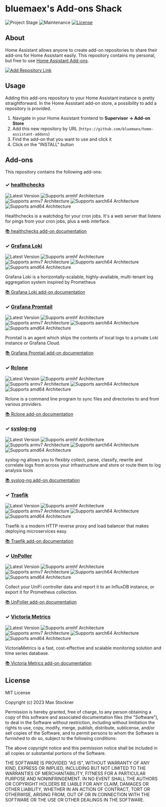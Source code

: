 

# bluemaex's Add-ons Shack

![Project Stage][project-stage-shield]
![Maintenance][maintenance-shield]
[![License][license-shield]](LICENSE.md)

## About

Home Assistant allows anyone to create add-on repositories to share their
add-ons for Home Assistant easily. This repository contains my personal, 
but free to use [Home Assistant Add-ons][ha-addons].

[![Add Repository Link][add-repository-image]][add-repository-button]

## Usage

Adding this add-ons repository to your Home Assistant instance is pretty 
straightforward. In the Home Assistant add-on store, a possibility to 
add a repository is provided.

1. Navigate in your Home Assistant frontend to **Supervisor -> Add-on Store**
1. Add this new repository by URL (`https://github.com/bluemaex/home-assistant-addons`)
1. Find the add-on that you want to use and click it
1. Click on the "INSTALL" button

## Add-ons

This repository contains the following add-ons:

### &#10003; [healthchecks][addon-healthchecks]

![Latest Version][healthchecks-version-shield]
![Supports armhf Architecture][healthchecks-armhf-shield]
![Supports armv7 Architecture][healthchecks-armv7-shield]
![Supports aarch64 Architecture][healthchecks-aarch64-shield]
![Supports amd64 Architecture][healthchecks-amd64-shield]

Healthchecks is a watchdog for your cron jobs.
It's a web server that listens for pings from your cron jobs, plus a web interface.

[:books: healthchecks add-on documentation][addon-doc-healthchecks]

### &#10003; [Grafana Loki][addon-grafana-loki]

![Latest Version][grafana-loki-version-shield]
![Supports armhf Architecture][grafana-loki-armhf-shield]
![Supports armv7 Architecture][grafana-loki-armv7-shield]
![Supports aarch64 Architecture][grafana-loki-aarch64-shield]
![Supports amd64 Architecture][grafana-loki-amd64-shield]

Grafana Loki is a horizontally-scalable, highly-available, multi-tenant log aggregation system inspired by Prometheus

[:books: Grafana Loki add-on documentation][addon-doc-grafana-loki]

### &#10003; [Grafana Promtail][addon-grafana-promtail]

![Latest Version][grafana-promtail-version-shield]
![Supports armhf Architecture][grafana-promtail-armhf-shield]
![Supports armv7 Architecture][grafana-promtail-armv7-shield]
![Supports aarch64 Architecture][grafana-promtail-aarch64-shield]
![Supports amd64 Architecture][grafana-promtail-amd64-shield]

Promtail is an agent which ships the contents of local logs to a private Loki instance or Grafana Cloud.

[:books: Grafana Promtail add-on documentation][addon-doc-grafana-promtail]

### &#10003; [Rclone][addon-rclone]

![Latest Version][rclone-version-shield]
![Supports armhf Architecture][rclone-armhf-shield]
![Supports armv7 Architecture][rclone-armv7-shield]
![Supports aarch64 Architecture][rclone-aarch64-shield]
![Supports amd64 Architecture][rclone-amd64-shield]

Rclone is a command line program to sync files and directories to and
from various providers.

[:books: Rclone add-on documentation][addon-doc-rclone]

### &#10003; [syslog-ng][addon-syslog-ng]

![Latest Version][syslog-ng-version-shield]
![Supports armhf Architecture][syslog-ng-armhf-shield]
![Supports armv7 Architecture][syslog-ng-armv7-shield]
![Supports aarch64 Architecture][syslog-ng-aarch64-shield]
![Supports amd64 Architecture][syslog-ng-amd64-shield]

syslog-ng allows you to flexibly collect, parse, classify, rewrite
and correlate logs from across your infrastructure and store or route
them to log analysis tools

[:books: syslog-ng add-on documentation][addon-doc-syslog-ng]

### &#10003; [Traefik][addon-traefik]

![Latest Version][traefik-version-shield]
![Supports armhf Architecture][traefik-armhf-shield]
![Supports armv7 Architecture][traefik-armv7-shield]
![Supports aarch64 Architecture][traefik-aarch64-shield]
![Supports amd64 Architecture][traefik-amd64-shield]

Traefik is a modern HTTP reverse proxy and load balancer that makes deploying
microservices easy.

[:books: Traefik add-on documentation][addon-doc-traefik]

### &#10003; [UnPoller][addon-unpoller]

![Latest Version][unpoller-version-shield]
![Supports armhf Architecture][unpoller-armhf-shield]
![Supports armv7 Architecture][unpoller-armv7-shield]
![Supports aarch64 Architecture][unpoller-aarch64-shield]
![Supports amd64 Architecture][unpoller-amd64-shield]

Collect your UniFi controller data and report it to an InfluxDB instance, or export it for Prometheus collection.

[:books: UnPoller add-on documentation][addon-doc-unpoller]

### &#10003; [Victoria Metrics][addon-victoriametrics]

![Latest Version][victoriametrics-version-shield]
![Supports armhf Architecture][victoriametrics-armhf-shield]
![Supports armv7 Architecture][victoriametrics-armv7-shield]
![Supports aarch64 Architecture][victoriametrics-aarch64-shield]
![Supports amd64 Architecture][victoriametrics-amd64-shield]

VictoriaMetrics is a fast, cost-effective and scalable monitoring solution and time series database.

[:books: Victoria Metrics add-on documentation][addon-doc-victoriametrics]


## License

MIT License

Copyright (c) 2023 Max Stockner

Permission is hereby granted, free of charge, to any person obtaining a copy
of this software and associated documentation files (the "Software"), to deal
in the Software without restriction, including without limitation the rights
to use, copy, modify, merge, publish, distribute, sublicense, and/or sell
copies of the Software, and to permit persons to whom the Software is
furnished to do so, subject to the following conditions:

The above copyright notice and this permission notice shall be included in all
copies or substantial portions of the Software.

THE SOFTWARE IS PROVIDED "AS IS", WITHOUT WARRANTY OF ANY KIND, EXPRESS OR
IMPLIED, INCLUDING BUT NOT LIMITED TO THE WARRANTIES OF MERCHANTABILITY,
FITNESS FOR A PARTICULAR PURPOSE AND NONINFRINGEMENT. IN NO EVENT SHALL THE
AUTHORS OR COPYRIGHT HOLDERS BE LIABLE FOR ANY CLAIM, DAMAGES OR OTHER
LIABILITY, WHETHER IN AN ACTION OF CONTRACT, TORT OR OTHERWISE, ARISING FROM,
OUT OF OR IN CONNECTION WITH THE SOFTWARE OR THE USE OR OTHER DEALINGS IN THE
SOFTWARE.

[add-repository-button]: https://my.home-assistant.io/redirect/supervisor_add_addon_repository/?repository_url=https://github.com/bluemaex/home-assistant-addons
[ha-addons]: https://www.home-assistant.io/addons/
[add-repository-image]: https://my.home-assistant.io/badges/supervisor_add_addon_repository.svg
[license-shield]: https://img.shields.io/github/license/bluemaex/home-assistant-addons.svg
[maintenance-shield]: https://img.shields.io/maintenance/yes/2023.svg
[project-stage-shield]: https://img.shields.io/badge/project%20stage-production%20ready-brightgreen.svg
[addon-healthchecks]: https://github.com/bluemaex/home-assistant-addons/tree/healthchecks-2.10-ls182
[addon-doc-healthchecks]: https://github.com/bluemaex/home-assistant-addons/blob/2.10-ls182/README.md
[healthchecks-version-shield]: https://img.shields.io/badge/version-2.10--ls182-blue.svg
[healthchecks-aarch64-shield]: https://img.shields.io/badge/aarch64-yes-green.svg
[healthchecks-amd64-shield]: https://img.shields.io/badge/amd64-yes-green.svg
[healthchecks-armhf-shield]: https://img.shields.io/badge/armhf-no-red.svg
[healthchecks-armv7-shield]: https://img.shields.io/badge/armv7-no-red.svg
[addon-grafana-loki]: https://github.com/bluemaex/home-assistant-addons/tree/grafana-loki-2.8.3-2
[addon-doc-grafana-loki]: https://github.com/bluemaex/home-assistant-addons/blob/2.8.3-2/README.md
[grafana-loki-version-shield]: https://img.shields.io/badge/version-2.8.3--2-blue.svg
[grafana-loki-aarch64-shield]: https://img.shields.io/badge/aarch64-yes-green.svg
[grafana-loki-amd64-shield]: https://img.shields.io/badge/amd64-yes-green.svg
[grafana-loki-armhf-shield]: https://img.shields.io/badge/armhf-no-red.svg
[grafana-loki-armv7-shield]: https://img.shields.io/badge/armv7-no-red.svg
[addon-grafana-promtail]: https://github.com/bluemaex/home-assistant-addons/tree/grafana-promtail-3.0.1
[addon-doc-grafana-promtail]: https://github.com/bluemaex/home-assistant-addons/blob/3.0.1/README.md
[grafana-promtail-version-shield]: https://img.shields.io/badge/version-3.0.1-blue.svg
[grafana-promtail-aarch64-shield]: https://img.shields.io/badge/aarch64-yes-green.svg
[grafana-promtail-amd64-shield]: https://img.shields.io/badge/amd64-yes-green.svg
[grafana-promtail-armhf-shield]: https://img.shields.io/badge/armhf-no-red.svg
[grafana-promtail-armv7-shield]: https://img.shields.io/badge/armv7-no-red.svg
[addon-rclone]: https://github.com/bluemaex/home-assistant-addons/tree/rclone-3.0.12
[addon-doc-rclone]: https://github.com/bluemaex/home-assistant-addons/blob/3.0.12/README.md
[rclone-version-shield]: https://img.shields.io/badge/version-3.0.12-blue.svg
[rclone-aarch64-shield]: https://img.shields.io/badge/aarch64-yes-green.svg
[rclone-amd64-shield]: https://img.shields.io/badge/amd64-yes-green.svg
[rclone-armhf-shield]: https://img.shields.io/badge/armhf-yes-green.svg
[rclone-armv7-shield]: https://img.shields.io/badge/armv7-yes-green.svg
[addon-syslog-ng]: https://github.com/bluemaex/home-assistant-addons/tree/syslog-ng-4.1.1-r2-ls83
[addon-doc-syslog-ng]: https://github.com/bluemaex/home-assistant-addons/blob/4.1.1-r2-ls83/README.md
[syslog-ng-version-shield]: https://img.shields.io/badge/version-4.1.1--r2--ls83-blue.svg
[syslog-ng-aarch64-shield]: https://img.shields.io/badge/aarch64-yes-green.svg
[syslog-ng-amd64-shield]: https://img.shields.io/badge/amd64-yes-green.svg
[syslog-ng-armhf-shield]: https://img.shields.io/badge/armhf-no-red.svg
[syslog-ng-armv7-shield]: https://img.shields.io/badge/armv7-no-red.svg
[addon-traefik]: https://github.com/bluemaex/home-assistant-addons/tree/traefik-4.1.6
[addon-doc-traefik]: https://github.com/bluemaex/home-assistant-addons/blob/4.1.6/README.md
[traefik-version-shield]: https://img.shields.io/badge/version-4.1.6-blue.svg
[traefik-aarch64-shield]: https://img.shields.io/badge/aarch64-yes-green.svg
[traefik-amd64-shield]: https://img.shields.io/badge/amd64-yes-green.svg
[traefik-armhf-shield]: https://img.shields.io/badge/armhf-yes-green.svg
[traefik-armv7-shield]: https://img.shields.io/badge/armv7-yes-green.svg
[addon-unpoller]: https://github.com/bluemaex/home-assistant-addons/tree/unpoller-3.0.3
[addon-doc-unpoller]: https://github.com/bluemaex/home-assistant-addons/blob/3.0.3/README.md
[unpoller-version-shield]: https://img.shields.io/badge/version-3.0.3-blue.svg
[unpoller-aarch64-shield]: https://img.shields.io/badge/aarch64-yes-green.svg
[unpoller-amd64-shield]: https://img.shields.io/badge/amd64-yes-green.svg
[unpoller-armhf-shield]: https://img.shields.io/badge/armhf-no-red.svg
[unpoller-armv7-shield]: https://img.shields.io/badge/armv7-yes-green.svg
[addon-victoriametrics]: https://github.com/bluemaex/home-assistant-addons/tree/victoriametrics-1.9.13-2
[addon-doc-victoriametrics]: https://github.com/bluemaex/home-assistant-addons/blob/1.9.13-2/README.md
[victoriametrics-version-shield]: https://img.shields.io/badge/version-1.9.13--2-blue.svg
[victoriametrics-aarch64-shield]: https://img.shields.io/badge/aarch64-yes-green.svg
[victoriametrics-amd64-shield]: https://img.shields.io/badge/amd64-yes-green.svg
[victoriametrics-armhf-shield]: https://img.shields.io/badge/armhf-no-red.svg
[victoriametrics-armv7-shield]: https://img.shields.io/badge/armv7-yes-green.svg
